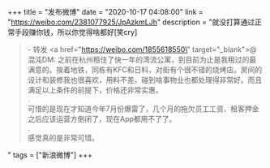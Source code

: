 +++
title = "发布微博"
date = "2020-10-17 04:08:00"
link = "https://weibo.com/2381077925/JpAzkmLJh"
description = "就没打算通过正常手段赚你钱，所以你觉得啥都好[笑cry]<br><blockquote> - 转发 <a href=\"https://weibo.com/1855618550\" target=\"_blank\">@混沌DM</a>: 之前在杭州租住了快一年的湾流公寓，到目前为止是我租过的最满意的。挨着地铁，同栋有KFC和日料，对街有个很不错的烧烤店。房间的设计和装修我也很喜欢，用料不差。碰到啥事物业也都处理得非常好。而且满足以上条件的前提下，价格还非常实惠。<br>.<br>可惜的是现在才知道今年7月份爆雷了，几个月的拖欠员工工资、租客押金之后应该运营方倒闭了，现在App都用不了了。<br>.<br>感觉真的是非常可惜。</blockquote>"
tags = ["新浪微博"]
+++
